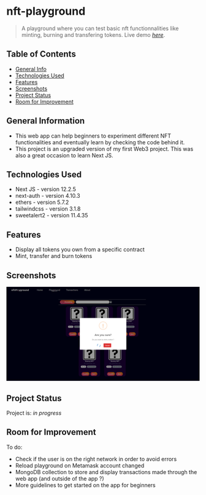 # nft-playground
> A playground where you can test basic nft functionnalities like minting, burning and transfering tokens.
> Live demo [_here_](https://nft-playground-one.vercel.app). 

## Table of Contents
* [General Info](#general-information)
* [Technologies Used](#technologies-used)
* [Features](#features)
* [Screenshots](#screenshots)
* [Project Status](#project-status)
* [Room for Improvement](#room-for-improvement)


## General Information
- This web app can help beginners to experiment different NFT functionalities and eventually learn by checking the code behind it.
- This project is an upgraded version of my first Web3 project. This was also a great occasion to learn Next JS.


## Technologies Used
- Next JS - version 12.2.5
- next-auth - version 4.10.3
- ethers - version 5.7.2
- tailwindcss - version 3.1.8
- sweetalert2 - version 11.4.35


## Features

- Display all tokens you own from a specific contract
- Mint, transfer and burn tokens


## Screenshots
<img src="app/public/img/mint_example.PNG" alt="drawing" width="600"/>


## Project Status
Project is: _in progress_ 


## Room for Improvement

To do:
- Check if the user is on the right network in order to avoid errors
- Reload playground on Metamask account changed
- MongoDB collection to store and display transactions made through the web app (and outside of the app ?)
- More guidelines to get started on the app for beginners



<!-- ## License -->
<!-- This project is open source and available under the [... License](). -->